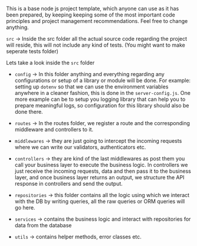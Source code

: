 This is a base node js project template, which anyone can use as it has been prepared, by keeping keeping some of the most important code principles and project management recommendations. Feel free to change anything.

`src` -> Inside the src folder all the actual source code regarding the project will reside, this will not include any kind of tests. (You might want to make seperate tests folder)

Lets take a look inside the `src` folder

 - `config` -> In this folder anything and everything regarding any configurations or setup of a library or module will be done. For example: setting up `dotenv` so that we can use the environment variables anywhere in a cleaner fashion, this is done in the  `server-config.js`. One more example can be to setup you logging library that can help you to prepare meaningful logs, so configuration for this library should also be done there.

 - `routes` -> In the routes folder, we register a route and the corresponding middleware and controllers to it.

 - `middlewares` -> they are just going to intercept the incoming requests where we can write our validators, authenticators etc.

 - `controllers` -> they are kind of the last middlewares as post them you call your business layer to execute the business logic. In controllers we just receive the incoming requests, data and then pass it to the business layer, and once business layer returns an output, we structure the API response in controllers and send the output.

 - `repositories` -> this folder contains all the logic using which we interact with the DB by writing queries, all the raw queries or ORM queries will go here.

 - `services` -> contains the business logic and interact with repositories for data from the database

 - `utils` -> contains helper methods, error classes etc.